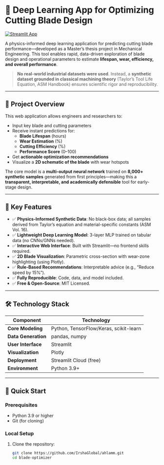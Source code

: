 # 🔧 Deep Learning App for Optimizing Cutting Blade Design

[![Streamlit App](https://static.streamlit.io/badges/streamlit_badge_black_white.svg)](https://github.com/IrshaGlobal/ahlamm-app.streamlit.app)

A physics-informed deep learning application for predicting cutting blade performance—developed as a Master’s thesis project in Mechanical Engineering. This tool enables rapid, data-driven exploration of blade design and operational parameters to estimate **lifespan, wear, efficiency, and overall performance**.

> **No real-world industrial datasets were used**. Instead, a **synthetic dataset grounded in classical machining theory** (Taylor’s Tool Life Equation, ASM Handbook) ensures scientific rigor and reproducibility.

---

## 🎯 Project Overview

This web application allows engineers and researchers to:
- Input key blade and cutting parameters
- Receive instant predictions for:
  - **Blade Lifespan** (hours)
  - **Wear Estimation** (%)
  - **Cutting Efficiency** (%)
  - **Performance Score** (0–100)
- Get **actionable optimization recommendations**
- Visualize a **2D schematic of the blade** with wear hotspots

The core model is a **multi-output neural network** trained on **8,000+ synthetic samples** generated from first principles—making this a **transparent, interpretable, and academically defensible** tool for early-stage design.

---

## 🧪 Key Features

- ✅ **Physics-Informed Synthetic Data**: No black-box data; all samples derived from Taylor’s equation and material-specific constants (ASM Vol. 16).
- ✅ **Lightweight Deep Learning Model**: 3-layer MLP trained on tabular data (no CNNs/GNNs needed).
- ✅ **Interactive Web Interface**: Built with Streamlit—no frontend skills required.
- ✅ **2D Blade Visualization**: Parametric cross-section with wear-zone highlighting (using Plotly).
- ✅ **Rule-Based Recommendations**: Interpretable advice (e.g., “Reduce speed by 15%”).
- ✅ **Fully Reproducible**: Code, data, and model included.
- ✅ **Free & Open-Source**: MIT Licensed.

---

## 🛠️ Technology Stack

| Component | Technology |
|---------|------------|
| **Core Modeling** | Python, TensorFlow/Keras, scikit-learn |
| **Data Generation** | pandas, numpy |
| **User Interface** | Streamlit |
| **Visualization** | Plotly |
| **Deployment** | Streamlit Cloud (free) |
| **Environment** | Python 3.9+ |

---

## 🚀 Quick Start

### Prerequisites
- Python 3.9 or higher
- Git (for cloning)

### Local Setup
1. Clone the repository:
   ```bash
   git clone https://github.com/IrshaGlobal/ahlamm.git
   cd blade-optimizer
